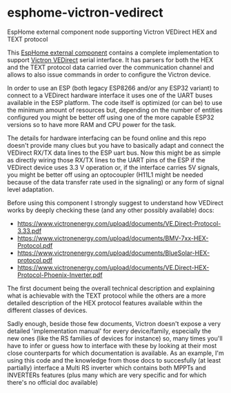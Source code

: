 # esphome-victron-vedirect
EspHome external component node supporting Victron VEDirect HEX and TEXT protocol

This [EspHome external component](https://esphome.io/components/external_components) contains a complete implementation to support [Victron VEDirect](https://www.victronenergy.com/upload/documents/VE.Direct-Protocol-3.33.pdf) serial interface. It has parsers for both the HEX and the TEXT protocol data carried over the communication channel and allows to also issue commands in order to configure the Victron device.

In order to use an ESP (both legacy ESP8266 and/or any ESP32 variant) to connect to a VEDirect hardware interface it uses one of the UART buses available in the ESP platform. The code itself is optimized (or can be) to use the minimum amount of resources but, depending on the number of entities configured you might be better off using one of the more capable ESP32 versions so to have more RAM and CPU power for the task.

The details for hardware interfacing can be found online and this repo doesn't provide many clues but you have to basically adapt and connect the VEDirect RX/TX data lines to the ESP uart bus. Now this might be as simple as directly wiring those RX/TX lines to the UART pins of the ESP if the VEDirect device uses 3.3 V operation or, if the interface carries 5V signals, you might be better off using an optocoupler (H11L1 might be needed because of the data transfer rate used in the signaling) or any form of signal level adaptation.

Before using this component I strongly suggest to understand how VEDirect works by deeply checking these (and any other possibly available) docs:
- https://www.victronenergy.com/upload/documents/VE.Direct-Protocol-3.33.pdf
- https://www.victronenergy.com/upload/documents/BMV-7xx-HEX-Protocol.pdf
- https://www.victronenergy.com/upload/documents/BlueSolar-HEX-protocol.pdf
- https://www.victronenergy.com/upload/documents/VE.Direct-HEX-Protocol-Phoenix-Inverter.pdf

The first document being the overall technical description and explaining what is achievable with the TEXT protocol while the others are a more detailed description of the HEX protocol features available within the different classes of devices.

Sadly enough, beside those few documents, Victron doesn't expose a very detailed 'implementation manual' for every device/family, especially the new ones (like the RS families of devices for instance) so, many times you'll have to infer or guess how to interface with these by looking at their most close counterparts for which documentation is available. As an example, I'm using this code and the knowledge from those docs to succesfully (at least partially) interface a Multi RS inverter which contains both MPPTs and INVERTERs features (plus many which are very specific and for which there's no official doc available)
